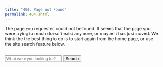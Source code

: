 ```yaml
---
title: "404: Page not Found"
permalink: 404.shtml
---
```


The page you requested could not be found. It seems that the page you were
trying to reach doesn't exist anymore, or maybe it has just moved. We think the
the best thing to do is to start again from the home page, or use the site
search feature below.

<div class="row" style="margin-top: 2em; margin-bottom: 2em;">
  <div class="col-sm-6 col-sm-offset-3">
    <form class="form-search" role="search" action="https://google.com/search">
      <div class="input-group input-group-lg">
        <input type="hidden" name="q" value="site:https://www.wxwidgets.org/" />
        <input type="text" class="form-control" placeholder="What were you looking for?" name="q" results="0">
        <span class="input-group-btn">
          <button class="btn btn-primary" type="submit">Search</button>
        </span>
      </div>
    </form>
  </div>
</div>
